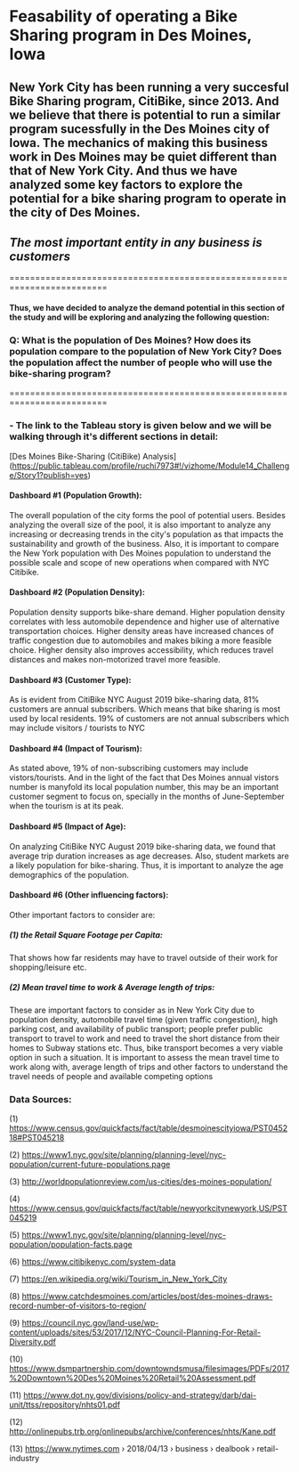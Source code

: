 # Feasability of operating a Bike Sharing program in Des Moines, Iowa

## New York City has been running a very succesful Bike Sharing program, CitiBike, since 2013. And we believe that there is potential to run a similar program sucessfully in the Des Moines city of Iowa. The mechanics of making this business work in Des Moines may be quiet different than that of New York City. And thus we have analyzed some key factors to explore the potential for a bike sharing program to operate in the city of Des Moines.

## *__The most important entity in any business is customers__*
=========================================================================
#### Thus, we have decided to analyze the demand potential in this section of the study and will be exploring and analyzing the following question:
### Q: What is the population of Des Moines? How does its population compare to the population of New York City? Does the population affect the number of people who will use the bike-sharing program?
=========================================================================
### - The link to the Tableau story is given below and we will be walking through it's different sections in detail:
[Des Moines Bike-Sharing (CitiBike) Analysis] (https://public.tableau.com/profile/ruchi7973#!/vizhome/Module14_Challenge/Story1?publish=yes)

#### Dashboard #1 (Population Growth):
The overall population of the city forms the pool of potential users. Besides analyzing the overall size of the pool, it is also important to analyze any increasing or decreasing trends in the city's population as that impacts the sustainability and growth of the business.
Also, it is important to compare the New York population with Des Moines population to understand the possible scale and scope of new operations when compared with NYC Citibike.

#### Dashboard #2 (Population Density):
Population density supports bike-share demand. Higher population density correlates with less automobile dependence and higher use of alternative transportation choices.
Higher density areas have increased chances of traffic congestion due to automobiles and makes biking a more feasible choice.
Higher density also improves accessibility, which reduces travel distances and makes non-motorized travel more feasible.

#### Dashboard #3 (Customer Type):
As is evident from CitiBike NYC August 2019 bike-sharing data, 81% customers are annual subscribers. Which means that bike sharing is most used by local residents. 19% of customers are not annual subscribers which may include visitors / tourists to NYC

#### Dashboard #4 (Impact of Tourism):
As stated above, 19% of non-subscribing customers may include vistors/tourists. And in the light of the fact that Des Moines annual vistors number is manyfold its local population number, this may be an important customer segment to focus on, specially in the months of June-September when the tourism is at its peak.

#### Dashboard #5 (Impact of Age):
On analyzing CitiBike NYC August 2019 bike-sharing data, we found that average trip duration increases as age decreases.
Also, student markets are a likely population for bike-sharing. Thus, it is important to analyze the age demographics of the population.

#### Dashboard #6 (Other influencing factors):
Other important factors to consider are:

##### (1) the Retail Square Footage per Capita: 
That shows how far residents may have to travel outside of their work for shopping/leisure etc.

##### (2) Mean travel time to work & Average length of trips: 
These are important factors to consider as in New York City due to population density, automobile travel time (given traffic congestion), high parking cost, and availability of public transport; people prefer public transport to travel to work and need to travel the short distance from their homes to Subway stations etc. Thus, bike transport becomes a very viable option in such a situation. It is important to assess the mean travel time to work along with, average length of trips and other factors to understand the travel needs of people and available competing options

### Data Sources:
(1) https://www.census.gov/quickfacts/fact/table/desmoinescityiowa/PST045218#PST045218

(2) https://www1.nyc.gov/site/planning/planning-level/nyc-population/current-future-populations.page

(3) http://worldpopulationreview.com/us-cities/des-moines-population/

(4) https://www.census.gov/quickfacts/fact/table/newyorkcitynewyork,US/PST045219

(5) https://www1.nyc.gov/site/planning/planning-level/nyc-population/population-facts.page

(6) https://www.citibikenyc.com/system-data

(7) https://en.wikipedia.org/wiki/Tourism_in_New_York_City

(8) https://www.catchdesmoines.com/articles/post/des-moines-draws-record-number-of-visitors-to-region/

(9) https://council.nyc.gov/land-use/wp-content/uploads/sites/53/2017/12/NYC-Council-Planning-For-Retail-Diversity.pdf

(10) https://www.dsmpartnership.com/downtowndsmusa/filesimages/PDFs/2017%20Downtown%20Des%20Moines%20Retail%20Assessment.pdf

(11) https://www.dot.ny.gov/divisions/policy-and-strategy/darb/dai-unit/ttss/repository/nhts01.pdf

(12) http://onlinepubs.trb.org/onlinepubs/archive/conferences/nhts/Kane.pdf

(13) https://www.nytimes.com › 2018/04/13 › business › dealbook › retail-industry
